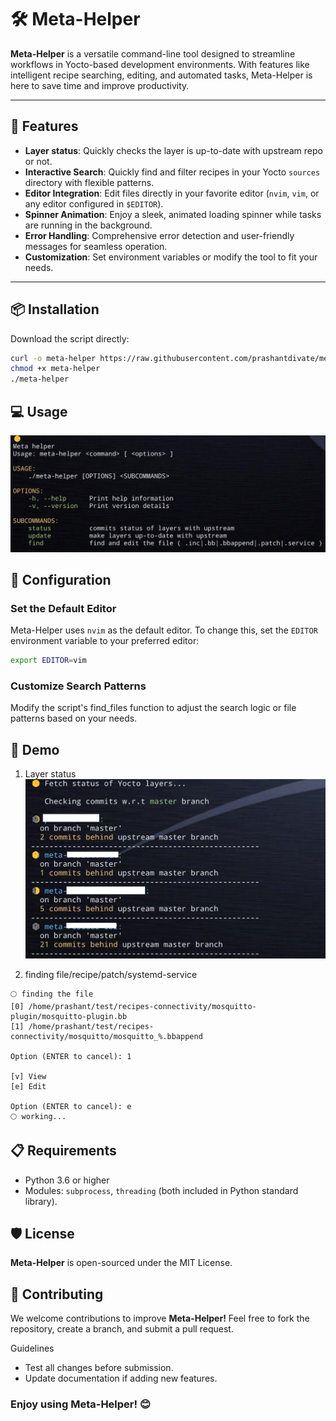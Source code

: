 # 🛠️ Meta-Helper

**Meta-Helper** is a versatile command-line tool designed to streamline workflows in Yocto-based development environments. With features like intelligent recipe searching, editing, and automated tasks, Meta-Helper is here to save time and improve productivity.

---

## 🚀 Features

- **Layer status**: Quickly checks the layer is up-to-date with upstream repo or not.
- **Interactive Search**: Quickly find and filter recipes in your Yocto `sources` directory with flexible patterns.
- **Editor Integration**: Edit files directly in your favorite editor (`nvim`, `vim`, or any editor configured in `$EDITOR`).
- **Spinner Animation**: Enjoy a sleek, animated loading spinner while tasks are running in the background.
- **Error Handling**: Comprehensive error detection and user-friendly messages for seamless operation.
- **Customization**: Set environment variables or modify the tool to fit your needs.

---

## 📦 Installation

Download the script directly:
```bash
curl -o meta-helper https://raw.githubusercontent.com/prashantdivate/meta-helper/master/meta-helper
chmod +x meta-helper
./meta-helper
```

## 💻 Usage

![help](images/meta-helper-help.png)


## 🔧 Configuration
### Set the Default Editor
Meta-Helper uses `nvim` as the default editor. To change this, set the `EDITOR` environment variable to your preferred editor:

```bash
export EDITOR=vim
```
### Customize Search Patterns
Modify the script's find_files function to adjust the search logic or file patterns based on your needs.

## 🎨 Demo
1. Layer status \
![status](images/meta-helper-status.png)

2. finding file/recipe/patch/systemd-service
```
🌕 finding the file
[0] /home/prashant/test/recipes-connectivity/mosquitto-plugin/mosquitto-plugin.bb
[1] /home/prashant/test/recipes-connectivity/mosquitto/mosquitto_%.bbappend

Option (ENTER to cancel): 1

[v] View
[e] Edit

Option (ENTER to cancel): e
🌕 working...
```

## 📋 Requirements
- Python 3.6 or higher
- Modules: `subprocess`, `threading` (both included in Python standard library).
## 🛡️ License
**Meta-Helper** is open-sourced under the MIT License.

## 🤝 Contributing
We welcome contributions to improve **Meta-Helper!** Feel free to fork the repository, create a branch, and submit a pull request.

Guidelines
- Test all changes before submission.
- Update documentation if adding new features.

### Enjoy using Meta-Helper! 😊



